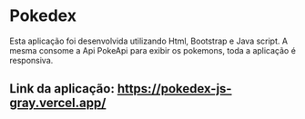# Pokedex
Esta aplicação foi desenvolvida utilizando Html, Bootstrap e Java script. A mesma consome a Api PokeApi para exibir os pokemons, toda a aplicação é responsiva.

## Link da aplicação: https://pokedex-js-gray.vercel.app/
